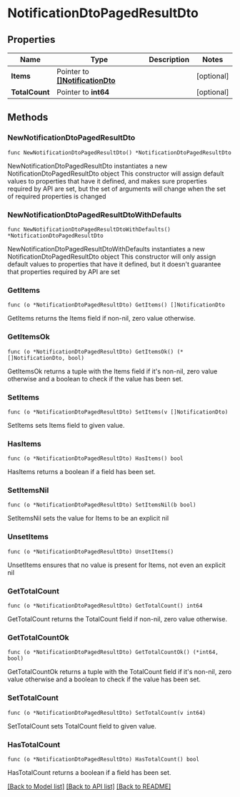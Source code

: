 # NotificationDtoPagedResultDto

## Properties

Name | Type | Description | Notes
------------ | ------------- | ------------- | -------------
**Items** | Pointer to [**[]NotificationDto**](NotificationDto.md) |  | [optional] 
**TotalCount** | Pointer to **int64** |  | [optional] 

## Methods

### NewNotificationDtoPagedResultDto

`func NewNotificationDtoPagedResultDto() *NotificationDtoPagedResultDto`

NewNotificationDtoPagedResultDto instantiates a new NotificationDtoPagedResultDto object
This constructor will assign default values to properties that have it defined,
and makes sure properties required by API are set, but the set of arguments
will change when the set of required properties is changed

### NewNotificationDtoPagedResultDtoWithDefaults

`func NewNotificationDtoPagedResultDtoWithDefaults() *NotificationDtoPagedResultDto`

NewNotificationDtoPagedResultDtoWithDefaults instantiates a new NotificationDtoPagedResultDto object
This constructor will only assign default values to properties that have it defined,
but it doesn't guarantee that properties required by API are set

### GetItems

`func (o *NotificationDtoPagedResultDto) GetItems() []NotificationDto`

GetItems returns the Items field if non-nil, zero value otherwise.

### GetItemsOk

`func (o *NotificationDtoPagedResultDto) GetItemsOk() (*[]NotificationDto, bool)`

GetItemsOk returns a tuple with the Items field if it's non-nil, zero value otherwise
and a boolean to check if the value has been set.

### SetItems

`func (o *NotificationDtoPagedResultDto) SetItems(v []NotificationDto)`

SetItems sets Items field to given value.

### HasItems

`func (o *NotificationDtoPagedResultDto) HasItems() bool`

HasItems returns a boolean if a field has been set.

### SetItemsNil

`func (o *NotificationDtoPagedResultDto) SetItemsNil(b bool)`

 SetItemsNil sets the value for Items to be an explicit nil

### UnsetItems
`func (o *NotificationDtoPagedResultDto) UnsetItems()`

UnsetItems ensures that no value is present for Items, not even an explicit nil
### GetTotalCount

`func (o *NotificationDtoPagedResultDto) GetTotalCount() int64`

GetTotalCount returns the TotalCount field if non-nil, zero value otherwise.

### GetTotalCountOk

`func (o *NotificationDtoPagedResultDto) GetTotalCountOk() (*int64, bool)`

GetTotalCountOk returns a tuple with the TotalCount field if it's non-nil, zero value otherwise
and a boolean to check if the value has been set.

### SetTotalCount

`func (o *NotificationDtoPagedResultDto) SetTotalCount(v int64)`

SetTotalCount sets TotalCount field to given value.

### HasTotalCount

`func (o *NotificationDtoPagedResultDto) HasTotalCount() bool`

HasTotalCount returns a boolean if a field has been set.


[[Back to Model list]](../README.md#documentation-for-models) [[Back to API list]](../README.md#documentation-for-api-endpoints) [[Back to README]](../README.md)


